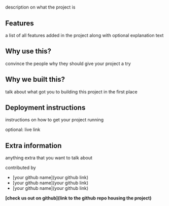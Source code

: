 # <Project title>

description on what the project is

## Features

a list of all features added in the project along with optional explanation text

## Why use this?

convince the people why they should give your project a try

## Why we built this?

talk about what got you to building this project in the first place

## Deployment instructions

instructions on how to get your project running 

optional: live link

## Extra information 

anything extra that you want to talk about

contributed by
- [your github name](your github link)
- [your github name](your github link)
- [your github name](your github link)

**[check us out on github](link to the github repo housing the project)**